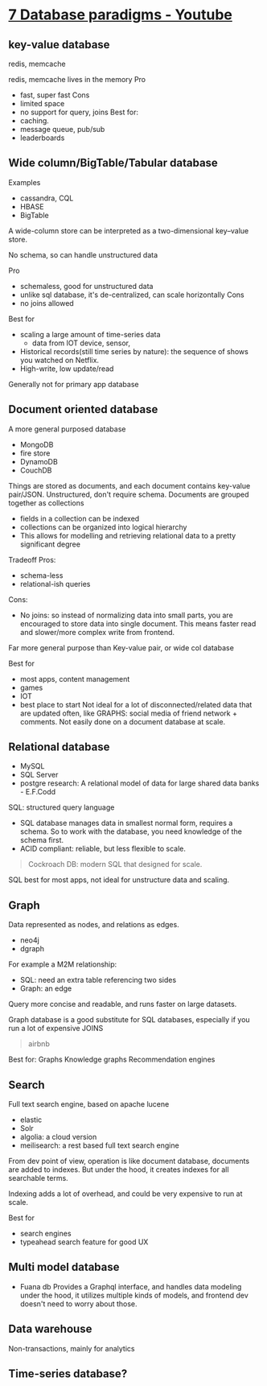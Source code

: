 # [7 Database paradigms - Youtube](https://www.youtube.com/watch?v=W2Z7fbCLSTw&ab_channel=Fireship)

## key-value database
redis, memcache

redis, memcache lives in the memory
Pro
* fast, super fast 
Cons
* limited space
* no support for query, joins
Best for:
* caching.
* message queue, pub/sub
* leaderboards
## Wide column/BigTable/Tabular database
Examples
* cassandra, CQL
* HBASE
* BigTable

A wide-column store can be interpreted as a two-dimensional key–value store. 

No schema, so can handle unstructured data

Pro
* schemaless, good for unstructured data
* unlike sql database, it's de-centralized, can scale horizontally
Cons
* no joins allowed

Best for
* scaling a large amount of time-series data
    * data from IOT device, sensor, 
* Historical records(still time series by nature): the sequence of shows you watched on Netflix.
* High-write, low update/read

Generally not for primary app database

## Document oriented database
A more general purposed database
* MongoDB
* fire store
* DynamoDB
* CouchDB

Things are stored as documents, and each document contains key-value pair/JSON. Unstructured, don't require schema. Documents are grouped together as collections
* fields in a collection can be indexed
* collections can be organized into logical hierarchy
* This allows for modelling and retrieving relational data to a pretty significant degree

Tradeoff
Pros:
* schema-less
* relational-ish queries

Cons:
* No joins: so instead of normalizing data into small parts, you are encouraged to store data into single document. This means faster read and slower/more complex write from frontend. 

Far more general purpose than Key-value pair, or wide col database

Best for
* most apps, content management
* games
* IOT
* best place to start
Not ideal for a lot of disconnected/related data that are updated often, like GRAPHS: social media of friend network + comments. Not easily done on a document database at scale. 

## Relational database
* MySQL
* SQL Server
* postgre
research: A relational model of data for large shared data banks - E.F.Codd

SQL: structured query language

* SQL database manages data in smallest normal form, requires a schema. So to work with the database, you need knowledge of the schema first.
* ACID compliant: reliable, but less flexible to scale.

> Cockroach DB: modern SQL that designed for scale. 

SQL best for most apps, not ideal for unstructure data and scaling.


## Graph
Data represented as nodes, and relations as edges. 
* neo4j
* dgraph

For example a M2M relationship:
* SQL: need an extra table referencing two sides
* Graph: an edge

Query more concise and readable, and runs faster on large datasets.

Graph database is a good substitute for SQL databases, especially if you run a lot of expensive JOINS

> airbnb

Best for:
Graphs
Knowledge graphs
Recommendation engines
## Search
Full text search engine, based on apache lucene
* elastic
* Solr
* algolia: a cloud version
* meilisearch: a rest based full text search engine

 From dev point of view, operation is like document database, documents are added to indexes. But under the hood, it creates indexes for all searchable terms.

Indexing adds a lot of overhead, and could be very expensive to run at scale.

Best for
* search engines
* typeahead search feature for good UX


## Multi model database
* Fuana db
Provides a Graphql interface, and handles data modeling under the hood, it utilizes multiple kinds of models, and frontend dev doesn't need to worry about those.

## Data warehouse
Non-transactions, mainly for analytics
## Time-series database?